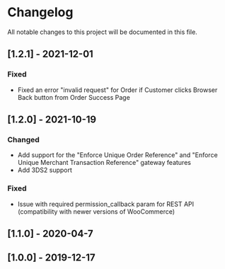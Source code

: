 # Changelog
All notable changes to this project will be documented in this file.

## [1.2.1] - 2021-12-01
### Fixed
- Fixed an error "invalid request" for Order if Customer clicks Browser Back button from Order Success Page


## [1.2.0] - 2021-10-19
### Changed
- Add support for the "Enforce Unique Order Reference" and "Enforce Unique Merchant Transaction Reference" gateway features
- Add 3DS2 support

### Fixed
- Issue with required permission_callback param for REST API (compatibility with newer versions of WooCommerce)


## [1.1.0] - 2020-04-7


## [1.0.0] - 2019-12-17



